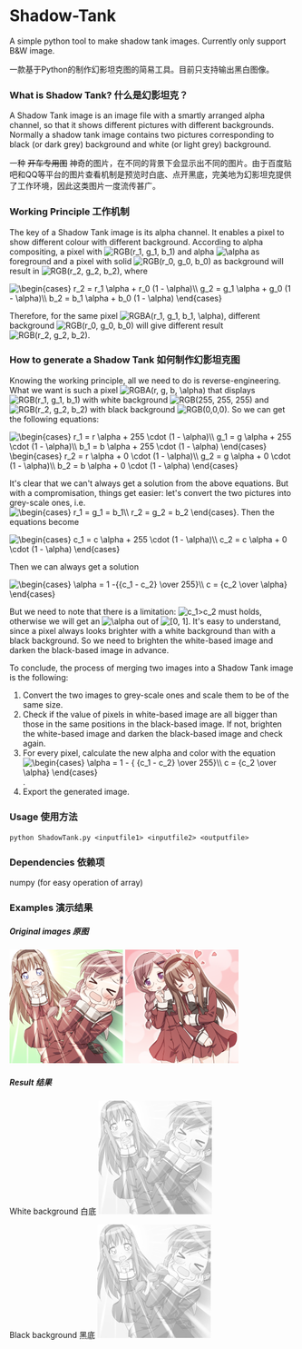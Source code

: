 # Shadow-Tank
A simple python tool to make shadow tank images. Currently only support B&W image.

一款基于Python的制作幻影坦克图的简易工具。目前只支持输出黑白图像。

### What is Shadow Tank? 什么是幻影坦克？

A Shadow Tank image is an image file with a smartly arranged alpha channel, so that it shows different pictures with different backgrounds. Normally a shadow tank image contains two pictures corresponding to black (or dark grey) background and white (or light grey) background.

一种 ~~开车专用图~~ 神奇的图片，在不同的背景下会显示出不同的图片。由于百度贴吧和QQ等平台的图片查看机制是预览时白底、点开黑底，完美地为幻影坦克提供了工作环境，因此这类图片一度流传甚广。

### Working Principle 工作机制

The key of a Shadow Tank image is its alpha channel. It enables a pixel to show different colour with different background. According to alpha compositing, a pixel with <img src="https://latex.codecogs.com/png.latex?\inline&space;RGB(r_1,&space;g_1,&space;b_1)" title="RGB(r_1, g_1, b_1)" /> and alpha <img src="https://latex.codecogs.com/png.latex?\inline&space;\alpha" title="\alpha" /> as foreground and a pixel with solid <img src="https://latex.codecogs.com/png.latex?\inline&space;RGB(r_0,&space;g_0,&space;b_0)" title="RGB(r_0, g_0, b_0)" /> as background will result in <img src="https://latex.codecogs.com/png.latex?\inline&space;RGB(r_2,&space;g_2,&space;b_2)" title="RGB(r_2, g_2, b_2)" />, where

<img src="https://latex.codecogs.com/png.latex?\begin{cases}&space;r_2&space;=&space;r_1&space;\alpha&space;&plus;&space;r_0&space;(1&space;-&space;\alpha)\\&space;g_2&space;=&space;g_1&space;\alpha&space;&plus;&space;g_0&space;(1&space;-&space;\alpha)\\&space;b_2&space;=&space;b_1&space;\alpha&space;&plus;&space;b_0&space;(1&space;-&space;\alpha)&space;\end{cases}" title="\begin{cases} r_2 = r_1 \alpha + r_0 (1 - \alpha)\\ g_2 = g_1 \alpha + g_0 (1 - \alpha)\\ b_2 = b_1 \alpha + b_0 (1 - \alpha) \end{cases}" />

Therefore, for the same pixel <img src="https://latex.codecogs.com/png.latex?\inline&space;RGBA(r_1,&space;g_1,&space;b_1,&space;\alpha)" title="RGBA(r_1, g_1, b_1, \alpha)" />, different background <img src="https://latex.codecogs.com/png.latex?\inline&space;RGB(r_0,&space;g_0,&space;b_0)" title="RGB(r_0, g_0, b_0)" /> will give different result <img src="https://latex.codecogs.com/png.latex?\inline&space;RGB(r_2,&space;g_2,&space;b_2)" title="RGB(r_2, g_2, b_2)" />.

### How to generate a Shadow Tank 如何制作幻影坦克图

Knowing the working principle, all we need to do is reverse-engineering. What we want is such a pixel <img src="https://latex.codecogs.com/png.latex?RGBA(r,&space;g,&space;b,&space;\alpha)" title="RGBA(r, g, b, \alpha)" /> that displays <img src="https://latex.codecogs.com/png.latex?\inline&space;RGB(r_1,&space;g_1,&space;b_1)" title="RGB(r_1, g_1, b_1)" /> with white background <img src="https://latex.codecogs.com/png.latex?\inline&space;RGB(255,&space;255,&space;255)" title="RGB(255, 255, 255)" /> and <img src="https://latex.codecogs.com/png.latex?\inline&space;RGB(r_2,&space;g_2,&space;b_2)" title="RGB(r_2, g_2, b_2)" /> with black background <img src="https://latex.codecogs.com/png.latex?\inline&space;RGB(0,0,0)" title="RGB(0,0,0)" />. So we can get the following equations:

<img src="https://latex.codecogs.com/png.latex?\begin{cases}&space;r_1&space;=&space;r&space;\alpha&space;&plus;&space;255&space;\cdot&space;(1&space;-&space;\alpha)\\&space;g_1&space;=&space;g&space;\alpha&space;&plus;&space;255&space;\cdot&space;(1&space;-&space;\alpha)\\&space;b_1&space;=&space;b&space;\alpha&space;&plus;&space;255&space;\cdot&space;(1&space;-&space;\alpha)&space;\end{cases}&space;\begin{cases}&space;r_2&space;=&space;r&space;\alpha&space;&plus;&space;0&space;\cdot&space;(1&space;-&space;\alpha)\\&space;g_2&space;=&space;g&space;\alpha&space;&plus;&space;0&space;\cdot&space;(1&space;-&space;\alpha)\\&space;b_2&space;=&space;b&space;\alpha&space;&plus;&space;0&space;\cdot&space;(1&space;-&space;\alpha)&space;\end{cases}" title="\begin{cases} r_1 = r \alpha + 255 \cdot (1 - \alpha)\\ g_1 = g \alpha + 255 \cdot (1 - \alpha)\\ b_1 = b \alpha + 255 \cdot (1 - \alpha) \end{cases} \begin{cases} r_2 = r \alpha + 0 \cdot (1 - \alpha)\\ g_2 = g \alpha + 0 \cdot (1 - \alpha)\\ b_2 = b \alpha + 0 \cdot (1 - \alpha) \end{cases}" />

It's clear that we can't always get a solution from the above equations. But with a compromisation, things get easier: let's convert the two pictures into grey-scale ones, i.e. <img src="https://latex.codecogs.com/png.latex?\inline&space;\begin{cases}&space;r_1&space;=&space;g_1&space;=&space;b_1\\&space;r_2&space;=&space;g_2&space;=&space;b_2&space;\end{cases}" title="\begin{cases} r_1 = g_1 = b_1\\ r_2 = g_2 = b_2 \end{cases}" />. Then the equations become

<img src="https://latex.codecogs.com/png.latex?\begin{cases}&space;c_1&space;=&space;c&space;\alpha&space;&plus;&space;255&space;\cdot&space;(1&space;-&space;\alpha)\\&space;c_2&space;=&space;c&space;\alpha&space;&plus;&space;0&space;\cdot&space;(1&space;-&space;\alpha)&space;\end{cases}" title="\begin{cases} c_1 = c \alpha + 255 \cdot (1 - \alpha)\\ c_2 = c \alpha + 0 \cdot (1 - \alpha) \end{cases}" />

Then we can always get a solution

<img src="https://latex.codecogs.com/png.latex?\begin{cases}&space;\alpha&space;=&space;1&space;-{{c_1&space;-&space;c_2}&space;\over&space;255}\\&space;c&space;=&space;{c_2&space;\over&space;\alpha}&space;\end{cases}" title="\begin{cases} \alpha = 1 -{{c_1 - c_2} \over 255}\\ c = {c_2 \over \alpha} \end{cases}" />

But we need to note that there is a limitation: <img src="https://latex.codecogs.com/png.latex?\inline&space;c_1>c_2" title="c_1>c_2" /> must holds, otherwise we will get an <img src="https://latex.codecogs.com/png.latex?\inline&space;\alpha" title="\alpha" /> out of <img src="https://latex.codecogs.com/png.latex?\inline&space;[0,&space;1]" title="[0, 1]" />. It's easy to understand, since a pixel always looks brighter with a white background than with a black background. So we need to brighten the white-based image and darken the black-based image in advance.

To conclude, the process of merging two images into a Shadow Tank image is the following:

1. Convert the two images to grey-scale ones and scale them to be of the same size.
2. Check if the value of pixels in white-based image are all bigger than those in the same positions in the black-based image. If not, brighten the white-based image and darken the black-based image and check again.
3. For every pixel, calculate the new alpha and color with the equation <img src="https://latex.codecogs.com/png.latex?\inline&space;\begin{cases}&space;\alpha&space;=&space;1&space;-&space;{&space;{c_1&space;-&space;c_2}&space;\over&space;255}\\&space;c&space;=&space;{c_2&space;\over&space;\alpha}&space;\end{cases}" title="\begin{cases} \alpha = 1 - { {c_1 - c_2} \over 255}\\ c = {c_2 \over \alpha} \end{cases}" />.
4. Export the generated image.

### Usage 使用方法

`python ShadowTank.py <inputfile1> <inputfile2> <outputfile>`

### Dependencies 依赖项

numpy (for easy operation of array)

### Examples 演示结果

##### Original images 原图

<img src="examples/white.png" style="width:200px;" />
<img src="examples/black.png" style="width:200px;" />

##### Result 结果

White background 白底 <img src="examples/out.png" style="width:200px;background: white" />

Black background 黑底 <img src="examples/out.png" style="width:200px;background: black" />